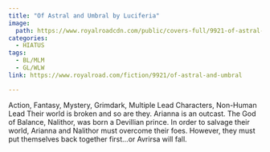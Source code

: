 ```yaml
---
title: "Of Astral and Umbral by Luciferia"
image:
  path: https://www.royalroadcdn.com/public/covers-full/9921-of-astral-and-umbral.jpg
categories:
  - HIATUS
tags:
  - BL/MLM
  - GL/WLW
link: https://www.royalroad.com/fiction/9921/of-astral-and-umbral

---
```

Action, Fantasy, Mystery, Grimdark, Multiple Lead Characters, Non-Human Lead Their world is broken and so are they.
Arianna is an outcast.
The God of Balance, Nalithor, was born a Devillian prince.
In order to salvage their world, Arianna and Nalithor must overcome their foes. However, they must put themselves back together first…or Avrirsa will fall.

